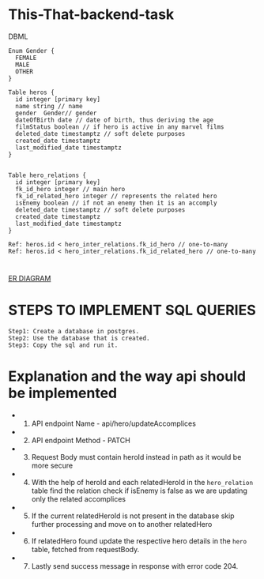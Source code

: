 # This-That-backend-task

DBML

```
Enum Gender {
  FEMALE
  MALE
  OTHER
}

Table heros {
  id integer [primary key]
  name string // name
  gender  Gender// gender
  dateOfBirth date // date of birth, thus deriving the age
  filmStatus boolean // if hero is active in any marvel films
  deleted_date timestamptz // soft delete purposes
  created_date timestamptz
  last_modified_date timestamptz
}


Table hero_relations {
  id integer [primary key]
  fk_id_hero integer // main hero
  fk_id_related_hero integer // represents the related hero
  isEnemy boolean // if not an enemy then it is an accomply
  deleted_date timestamptz // soft delete purposes
  created_date timestamptz
  last_modified_date timestamptz
}

Ref: heros.id < hero_inter_relations.fk_id_hero // one-to-many
Ref: heros.id < hero_inter_relations.fk_id_related_hero // one-to-many

```

#

[ER DIAGRAM](https://github.com/dVp007/this-that-backend-task/blob/main/er-diagram.pdf)

#

# STEPS TO IMPLEMENT SQL QUERIES

```
Step1: Create a database in postgres.
Step2: Use the database that is created.
Step3: Copy the sql and run it.
```

#

# Explanation and the way api should be implemented

- 1.  API endpoint Name - api/hero/updateAccomplices
- 2.  API endpoint Method - PATCH
- 3.  Request Body must contain heroId instead in path as it would be more secure
- 4.  With the help of heroId and each relatedHeroId in the `hero_relation` table find the relation check if isEnemy is false as we are updating only the related accomplices
- 5.  If the current relatedHeroId is not present in the database skip further processing and move on to another relatedHero
- 6.  If relatedHero found update the respective hero details in the `hero` table, fetched from requestBody.
- 7.  Lastly send success message in response with error code 204.

